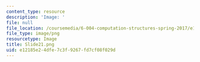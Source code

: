 ```yaml
---
content_type: resource
description: 'Image: '
file: null
file_location: /coursemedia/6-004-computation-structures-spring-2017/e12185e24dfe7c3f9267fd7cf08f029d_Slide21.png
file_type: image/png
resourcetype: Image
title: Slide21.png
uid: e12185e2-4dfe-7c3f-9267-fd7cf08f029d
---
```


